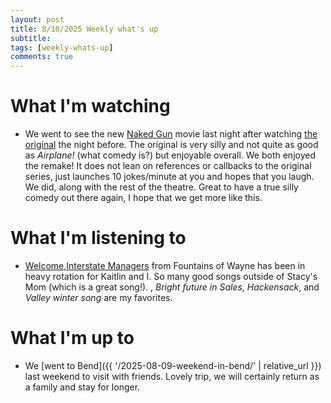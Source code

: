 ```yaml
---
layout: post
title: 8/10/2025 Weekly what's up
subtitle: 
tags: [weekly-whats-up]
comments: true
---
```


# What I'm watching
- We went to see the new [Naked Gun](https://www.imdb.com/title/tt3402138/) movie last night after watching [the original](https://www.imdb.com/title/tt0095705/) the night before. The original is very silly and not quite as good as *Airplane!* (what comedy is?) but enjoyable overall. We both enjoyed the remake! It does not lean on references or callbacks to the original series, just launches 10 jokes/minute at you and hopes that you laugh. We did, along with the rest of the theatre. Great to have a true silly comedy out there again, I hope that we get more like this.

# What I'm listening to
- [Welcome,Interstate Managers](https://music.apple.com/us/album/welcome-interstate-managers/712721721) from Fountains of Wayne has been in heavy rotation for Kaitlin and I. So many good songs outside of Stacy's Mom (which is a great song!). , *Bright future in Sales*, *Hackensack*, and *Valley winter song* are my favorites.

# What I'm up to
- We [went to Bend]({{ '/2025-08-09-weekend-in-bend/' | relative_url }}) last weekend to visit with friends. Lovely trip, we will certainly return as a family and stay for longer.
